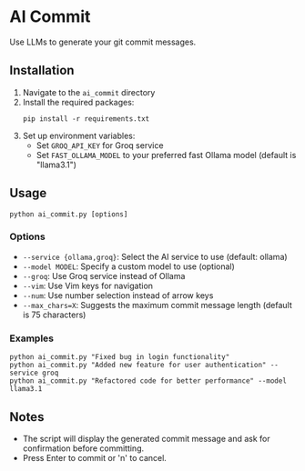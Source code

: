# AI Commit

Use LLMs to generate your git commit messages.

## Installation

1. Navigate to the `ai_commit` directory
2. Install the required packages:
   ```
   pip install -r requirements.txt
   ```
3. Set up environment variables:
   - Set `GROQ_API_KEY` for Groq service
   - Set `FAST_OLLAMA_MODEL` to your preferred fast Ollama model (default is "llama3.1")

## Usage

```
python ai_commit.py [options]
```

### Options

- `--service {ollama,groq}`: Select the AI service to use (default: ollama)
- `--model MODEL`: Specify a custom model to use (optional)
- `--groq`: Use Groq service instead of Ollama
- `--vim`: Use Vim keys for navigation
- `--num`: Use number selection instead of arrow keys
- `--max_chars=X`: Suggests the maximum commit message length (default is 75 characters)

### Examples

```
python ai_commit.py "Fixed bug in login functionality"
python ai_commit.py "Added new feature for user authentication" --service groq
python ai_commit.py "Refactored code for better performance" --model llama3.1
```

## Notes

- The script will display the generated commit message and ask for confirmation before committing.
- Press Enter to commit or 'n' to cancel.
